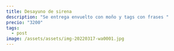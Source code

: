 ```yaml
---
title: Desayuno de sirena
description: "Se entrega envuelto con moño y tags con frases "
precio: "3200"
tags:
  - post
image: /assets/assets/img-20220317-wa0001.jpg
---
```


